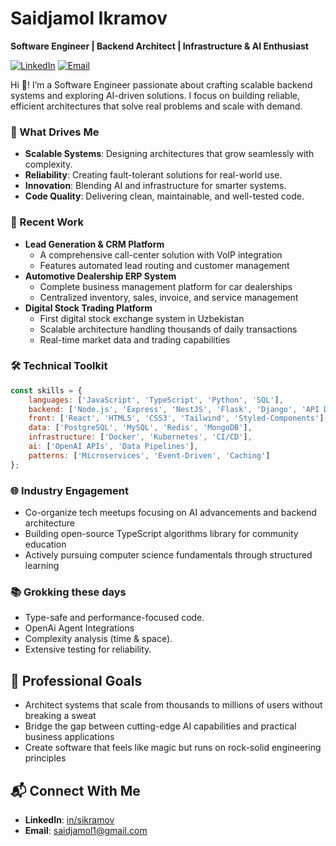 # Saidjamol Ikramov  
**Software Engineer | Backend Architect | Infrastructure & AI Enthusiast**

[![LinkedIn](https://img.shields.io/badge/LinkedIn-Connect-blue)](https://www.linkedin.com/in/sikramov)
[![Email](https://img.shields.io/badge/Email-Contact-red)](mailto:saidjamol1@gmail.com)

Hi 👋! I’m a Software Engineer passionate about crafting scalable backend systems and exploring AI-driven solutions. I focus on building reliable, efficient architectures that solve real problems and scale with demand.

### 🧠 What Drives Me
- **Scalable Systems**: Designing architectures that grow seamlessly with complexity.  
- **Reliability**: Creating fault-tolerant solutions for real-world use.  
- **Innovation**: Blending AI and infrastructure for smarter systems.  
- **Code Quality**: Delivering clean, maintainable, and well-tested code.

### 💼 Recent Work
- **Lead Generation & CRM Platform**
  - A comprehensive call-center solution with VoIP integration
  - Features automated lead routing and customer management
- **Automotive Dealership ERP System**
  - Complete business management platform for car dealerships
  - Centralized inventory, sales, invoice, and service management
- **Digital Stock Trading Platform**
  - First digital stock exchange system in Uzbekistan
  - Scalable architecture handling thousands of daily transactions
  - Real-time market data and trading capabilities

### 🛠️ Technical Toolkit
```javascript
const skills = {
    languages: ['JavaScript', 'TypeScript', 'Python', 'SQL'],
    backend: ['Node.js', 'Express', 'NestJS', 'Flask', 'Django', 'API Design'],
    front: ['React', 'HTML5', 'CSS3', 'Tailwind', 'Styled-Components'],
    data: ['PostgreSQL', 'MySQL', 'Redis', 'MongoDB'],
    infrastructure: ['Docker', 'Kubernetes', 'CI/CD'],
    ai: ['OpenAI APIs', 'Data Pipelines'],
    patterns: ['Microservices', 'Event-Driven', 'Caching']
};
```
### 🌐 Industry Engagement
- Co-organize tech meetups focusing on AI advancements and backend architecture
- Building open-source TypeScript algorithms library for community education
- Actively pursuing computer science fundamentals through structured learning

### 📚 Grokking these days  
  - Type-safe and performance-focused code.
  - OpenAi Agent Integrations  
  - Complexity analysis (time & space).  
  - Extensive testing for reliability.  


## 🎯 Professional Goals
- Architect systems that scale from thousands to millions of users without breaking a sweat
- Bridge the gap between cutting-edge AI capabilities and practical business applications
- Create software that feels like magic but runs on rock-solid engineering principles


## 📬 Connect With Me
- **LinkedIn**: [in/sikramov](https://www.linkedin.com/in/sikramov)
- **Email**: saidjamol1@gmail.com

